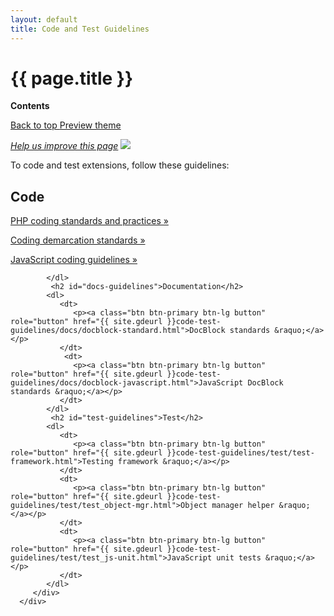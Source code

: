 ```yaml
---
layout: default
title: Code and Test Guidelines
---
```


<div class="container bs-docs-container">
   <div class="row">
      <div class="jumbotron">
         <h1 class="api1" id="code-test-guidelines">{{ page.title }}</h1>
      </div>
      <div class="col-xs-3">
         <p><b>Contents</b></p>
         <div style="" id="category" class="bs-docs-sidebar hidden-print hidden-xs hidden-sm affix-top" role="complementary">
         </div>
         <a class="back-to-top" href="#top">
         Back to top
         </a>
         <a href="#" class="bs-docs-theme-toggle">
         Preview theme
         </a>
      </div>
      <div class="col-xs-9" role="main">
         <div class="bs-docs-section">
            <p><a href="{{ site.githuburl }}code-test-guidelines/code-test-guidelines.md" target="_blank"><em>Help us improve this page</em></a>&nbsp;<img src="{{ site.baseurl }}common/images/newWindow.gif"/></p>
            <p>To code and test extensions, follow these guidelines:</p>
            <h2 id="code-guidelines">Code</h2>
            <dl>
               <dt>
                  <p><a class="btn btn-primary btn-lg button" role="button" href="{{ site.gdeurl }}code-test-guidelines/code/stnd_coding.html">PHP coding standards and practices &raquo;</a></p>
               </dt>
               <dt>
                  <p><a class="btn btn-primary btn-lg button" role="button" href="{{ site.gdeurl }}code-test-guidelines/code/stnd_coding-demarc.html">Coding demarcation standards &raquo;</a></p>
               </dt>
               <dt>
                  <p><a class="btn btn-primary btn-lg button" role="button" href="{{ site.gdeurl }}code-test-guidelines/code/js-coding-guidelines.html">JavaScript coding guidelines &raquo;</a></p>
               </dt>

            </dl>
             <h2 id="docs-guidelines">Documentation</h2>
            <dl>
               <dt>
                  <p><a class="btn btn-primary btn-lg button" role="button" href="{{ site.gdeurl }}code-test-guidelines/docs/docblock-standard.html">DocBlock standards &raquo;</a></p>
               </dt>
                <dt>
                  <p><a class="btn btn-primary btn-lg button" role="button" href="{{ site.gdeurl }}code-test-guidelines/docs/docblock-javascript.html">JavaScript DocBlock standards &raquo;</a></p>
               </dt>
            </dl>
             <h2 id="test-guidelines">Test</h2>
            <dl>
               <dt>
                  <p><a class="btn btn-primary btn-lg button" role="button" href="{{ site.gdeurl }}code-test-guidelines/test/test-framework.html">Testing framework &raquo;</a></p>
               </dt>
               <dt>
                  <p><a class="btn btn-primary btn-lg button" role="button" href="{{ site.gdeurl }}code-test-guidelines/test/test_object-mgr.html">Object manager helper &raquo;</a></p>
               </dt>
               <dt>
                  <p><a class="btn btn-primary btn-lg button" role="button" href="{{ site.gdeurl }}code-test-guidelines/test/test_js-unit.html">JavaScript unit tests &raquo;</a></p>
               </dt>
            </dl>
         </div>
      </div>
   </div>
</div>




